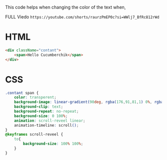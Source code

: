 This code helps when changing the color of the text when,

FULL Viedo ``` https://youtube.com/shorts/raurzPmEP0c?si=WWlj7_BfRc812rWd ```

# HTML
```html
<div className="contant">
    <span>Hello Cucumberchik</span>
</div>
```
# CSS
```css
.contant span {
    color: transperent;
    background-image: linear-gradient(90deg, rgba(176,91,81,1) 0%, rgba(135,42,172,1) 100%);
    background-clip: text;
    background-repeat: no-repeat;
    background-size: 0 100%;
    animation: scroll-reveel linear;
    animation-timeline: scroll();
}
@keyframes scroll-reveel {
    to{
        background-size: 100% 100%;
    }
}
```
